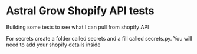 # Astral Grow Shopify API tests

Building some tests to see what I can pull from shopify API

For secrets create a folder called secrets and a fill called secrets.py.  You will need to add your shopify details inside